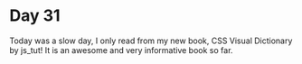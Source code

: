 # Day 31

Today was a slow day, I only read from my new book, CSS Visual Dictionary by js_tut! It is an awesome and very informative book so far.
